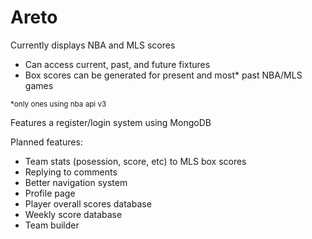 # Areto

Currently displays NBA and MLS scores

- Can access current, past, and future fixtures
- Box scores can be generated for present and most\* past NBA/MLS games

<sub>\*only ones using nba api v3<sub>

Features a register/login system using MongoDB

Planned features:

- Team stats (posession, score, etc) to MLS box scores
- Replying to comments
- Better navigation system
- Profile page
- Player overall scores database
- Weekly score database
- Team builder
